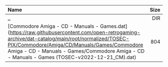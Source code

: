 |Name|Size|
|:---|---:|
|[..](../index.html)|DIR|
|[Commodore Amiga - CD - Manuals - Games.dat](https://raw.githubusercontent.com/open-retrogaming-archive/dat-catalog/main/root/normalized/TOSEC-PIX/Commodore/Amiga/CD/Manuals/Games/Commodore Amiga - CD - Manuals - Games/Commodore Amiga - CD - Manuals - Games (TOSEC-v2022-12-21_CM).dat)|804|
